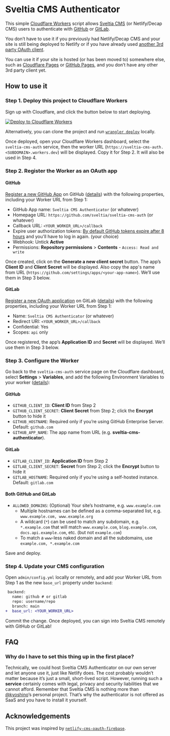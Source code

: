 # Sveltia CMS Authenticator

This simple [Cloudflare Workers](https://workers.cloudflare.com/) script allows [Sveltia CMS](https://github.com/sveltia/sveltia-cms) (or Netlify/Decap CMS) users to authenticate with [GitHub](https://docs.github.com/en/apps/oauth-apps/building-oauth-apps/authorizing-oauth-apps) or [GitLab](https://docs.gitlab.com/ee/api/oauth2.html#authorization-code-flow).

You don’t have to use it if you previously had Netlify/Decap CMS and your site is still being deployed to Netlify or if you have already used [another 3rd party OAuth client](https://decapcms.org/docs/external-oauth-clients/).

You can use it if your site is hosted (or has been moved to) somewhere else, such as [Cloudflare Pages](https://pages.cloudflare.com/) or [GitHub Pages](https://pages.github.com/), and you don’t have any other 3rd party client yet.

## How to use it

### Step 1. Deploy this project to Cloudflare Workers

Sign up with Cloudflare, and click the button below to start deploying.

[![Deploy to Cloudflare Workers](https://deploy.workers.cloudflare.com/button)](https://deploy.workers.cloudflare.com/?url=https://github.com/sveltia/sveltia-cms-auth)

Alternatively, you can clone the project and run [`wrangler deploy`](https://developers.cloudflare.com/workers/wrangler/commands/#deploy) locally.

Once deployed, open your Cloudflare Workers dashboard, select the `sveltia-cms-auth` service, then the worker URL (`https://sveltia-cms-auth.<SUBDOMAIN>.workers.dev`) will be displayed. Copy it for Step 2. It will also be used in Step 4.

### Step 2. Register the Worker as an OAuth app

#### GitHub

[Register a new GitHub App](https://github.com/settings/apps/new) on GitHub ([details](https://docs.github.com/en/apps/creating-github-apps)) with the following properties, including your Worker URL from Step 1:

- GitHub App name: `Sveltia CMS Authenticator` (or whatever)
- Homepage URL: `https://github.com/sveltia/sveltia-cms-auth` (or whatever)
- Callback URL: `<YOUR_WORKER_URL>/callback`
- Expire user authorization tokens: [By default GitHub tokens expire after 8 hours](https://docs.github.com/en/authentication/keeping-your-account-and-data-secure/token-expiration-and-revocation#user-token-expired-due-to-github-app-configuration) and you'll have to log in again. (your choice)
- Webhook: Untick **Active**
- Permissions: **Repository permissions** > **Contents** - `Access: Read and write`

Once created, click on the **Generate a new client secret** button. The app’s **Client ID** and **Client Secret** will be displayed. Also copy the app's name from URL (`https://github.com/settings/apps/<your-app-name>`). We’ll use them in Step 3 below.

#### GitLab

[Register a new OAuth application](https://gitlab.com/-/user_settings/applications) on GitLab ([details](https://docs.gitlab.com/ee/integration/oauth_provider.html#create-a-user-owned-application)) with the following properties, including your Worker URL from Step 1:

- Name: `Sveltia CMS Authenticator` (or whatever)
- Redirect URI: `<YOUR_WORKER_URL>/callback`
- Confidential: Yes
- Scopes: `api` only

Once registered, the app’s **Application ID** and **Secret** will be displayed. We’ll use them in Step 3 below.

### Step 3. Configure the Worker

Go back to the `sveltia-cms-auth` service page on the Cloudflare dashboard, select **Settings** > **Variables**, and add the following Environment Variables to your worker ([details](https://developers.cloudflare.com/workers/platform/environment-variables/#environment-variables-via-the-dashboard)):

#### GitHub

- `GITHUB_CLIENT_ID`: **Client ID** from Step 2
- `GITHUB_CLIENT_SECRET`: **Client Secret** from Step 2; click the **Encrypt** button to hide it
- `GITHUB_HOSTNAME`: Required only if you’re using GitHub Enterprise Server. Default: `github.com`
- `GITHUB_APP_NAME`: The app name from URL (e.g. **sveltia-cms-authenticator**).

#### GitLab

- `GITLAB_CLIENT_ID`: **Application ID** from Step 2
- `GITLAB_CLIENT_SECRET`: **Secret** from Step 2; click the **Encrypt** button to hide it
- `GITLAB_HOSTNAME`: Required only if you’re using a self-hosted instance. Default: `gitlab.com`

#### Both GitHub and GitLab

- `ALLOWED_DOMAINS`: (Optional) Your site’s hostname, e.g. `www.example.com`
  - Multiple hostnames can be defined as a comma-separated list, e.g. `www.example.com, www.example.org`
  - A wildcard (`*`) can be used to match any subdomain, e.g. `*.example.com` that will match `www.example.com`, `blog.example.com`, `docs.api.example.com`, etc. (but not `example.com`)
  - To match a `www`-less naked domain and all the subdomains, use `example.com, *.example.com`

Save and deploy.

### Step 4. Update your CMS configuration

Open `admin/config.yml` locally or remotely, and add your Worker URL from Step 1 as the new `base_url` property under `backend`:

```diff
 backend:
   name: github # or gitlab
   repo: username/repo
   branch: main
+  base_url: <YOUR_WORKER_URL>
```

Commit the change. Once deployed, you can sign into Sveltia CMS remotely with GitHub or GitLab!

## FAQ

### Why do I have to set this thing up in the first place?

Technically, we could host Sveltia CMS Authenticator on our own server and let anyone use it, just like Netlify does. The cost probably wouldn’t matter because it’s just a small, short-lived script. However, running such a **service** certainly comes with legal, privacy and security liabilities that we cannot afford. Remember that Sveltia CMS is nothing more than [@kyoshino](https://github.com/kyoshino)’s personal project. That’s why the authenticator is not offered as SaaS and you have to install it yourself.

## Acknowledgements

This project was inspired by [`netlify-cms-oauth-firebase`](https://github.com/Herohtar/netlify-cms-oauth-firebase).
